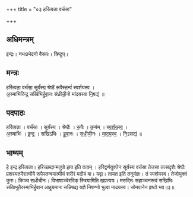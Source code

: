 +++
title = "०३ हरित्वता वर्चसा"

+++
## अधिमन्त्रम्
इन्द्रः। नभःप्रभेदनो वैरूपः। त्रिष्टुप्।

## मन्त्रः
हरि॑त्वता॒ वर्च॑सा॒ सूर्य॑स्य॒ श्रेष्ठै॑ रू॒पैस्त॒न्वं॑ स्पर्शयस्व ।  
अ॒स्माभि॑रिन्द्र॒ सखि॑भिर्हुवा॒नः स॑ध्रीची॒नो मा॑दयस्वा नि॒षद्य॑ ॥

## पदपाठः
हरि॑त्वता । वर्च॑सा । सूर्य॑स्य । श्रेष्ठैः॑ । रू॒पैः । त॒न्व॑म् । स्प॒र्श॒य॒स्व॒ ।  
अ॒स्माभिः॑ । इ॒न्द्र॒ । सखि॑ऽभिः । हु॒वा॒नः । स॒ध्री॒ची॒नः । मा॒द॒य॒स्व॒ । नि॒ऽसद्य॑ ॥

## भाष्यम्
हे इन्द्र हरित्वता। हरिच्छब्दान्मतुपो झय इति वत्वम् । हरिद्वर्णयुक्तेन सूर्यस्य वर्चसा तेजसा तत्सदृशैः श्रेष्ठैः प्रशस्यतमैरात्मीयै रूपैस्तन्वमात्मीयं शरीरं मदीयं वा। यद्वा। तायत इति तनूर्यज्ञः। तं स्पर्शयस्व। तेजोयुक्तं कुरु। किञ्च सध्रीचीनः। विभाषाञ्चेरदिक् स्त्रियामिति खप्रत्ययः। मरुद्भिः सहाञ्चनस्त्वं सखिभिः सखिभूतैरस्माभिर्हुवान आहूयमानः सन्निषद्य यज्ञे निषण्णो भुत्वा मादयस्व। सोमपानेन हृष्टो भव॥३॥